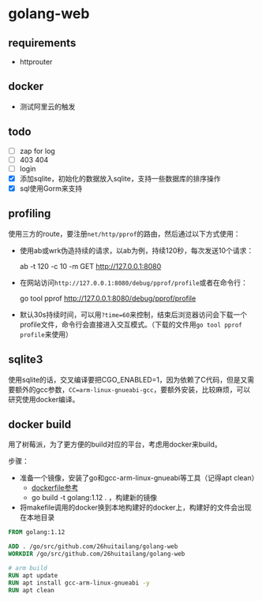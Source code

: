 # golang-web

## requirements

- httprouter

## docker

- 测试阿里云的触发

## todo

- [ ] zap for log
- [ ] 403 404
- [ ] login
- [x] 添加sqlite，初始化的数据放入sqlite，支持一些数据库的排序操作
- [x] sql使用Gorm来支持

## profiling

使用三方的route，要注册`net/http/pprof`的路由，然后通过以下方式使用：

- 使用ab或wrk伪造持续的请求，以ab为例，持续120秒，每次发送10个请求：

    ab -t 120 -c 10 -m GET http://127.0.0.1:8080

- 在网站访问`http://127.0.0.1:8080/debug/pprof/profile`或者在命令行：

    go tool pprof http://127.0.0.1:8080/debug/pprof/profile

- 默认30s持续时间，可以用`?time=60`来控制，结束后浏览器访问会下载一个profile文件，命令行会直接进入交互模式。（下载的文件用`go tool pprof profile`来使用）

## sqlite3

使用sqlite的话，交叉编译要把CGO_ENABLED=1，因为依赖了C代码，但是又需要额外的gcc参数，`CC=arm-linux-gnueabi-gcc`，要额外安装，比较麻烦，可以研究使用docker编译。

## docker build

用了树莓派，为了更方便的build对应的平台，考虑用docker来build。

步骤：

- 准备一个镜像，安装了go和gcc-arm-linux-gnueabi等工具（记得apt clean）
  - [dockerfile参考](https://github.com/cloudfoundry-incubator/diego-dockerfiles/tree/master/golang-ci/Dockerfile)
  - go build -t golang:1.12 . ，构建新的镜像
- 将makefile调用的docker换到本地构建好的docker上，构建好的文件会出现在本地目录

```dockerfile
FROM golang:1.12

ADD . /go/src/github.com/26huitailang/golang-web
WORKDIR /go/src/github.com/26huitailang/golang-web

# arm build
RUN apt update
RUN apt install gcc-arm-linux-gnueabi -y
RUN apt clean
```
